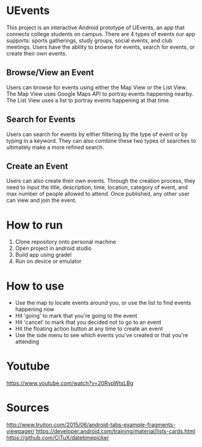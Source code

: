 # UEvents
This project is an interactive Android prototype of UEvents, an app that connects college students on campus. There are 4 types of events our app supports: sports gatherings, study groups, social events, and club meetings. Users have the ability to browse for events, search for events, or create their own events.

## Browse/View an Event
Users can browse for events using either the Map View or the List View. The Map View uses Google Maps API to portray events happening nearby. The List View uses a list to portray events happening at that time. 

## Search for Events
Users can search for events by either filtering by the type of event or by typing in a keyword. They can also combine these two types of searches to ultimately make a more refined search.

## Create an Event
Users can also create their own events. Through the creation process, they need to input the title, description, time, location, category of event, and max number of people allowed to attend. Once published, any other user can view and join the event.

# How to run
1. Clone repository onto personal machine
2. Open project in android studio
3. Build app using gradel
4. Run on device or emulator

# How to use
* Use the map to locate events around you, or use the list to find events happening now
* Hit 'going' to mark that you're going to the event
* Hit 'cancel' to mark that you decided not to go to an event
* Hit the floating action button at any time to create an event
* Use the side menu to see which events you've created or that you're attending

# Youtube
https://www.youtube.com/watch?v=20RvpWtsLBg

# Sources
http://www.truiton.com/2015/06/android-tabs-example-fragments-viewpager/
https://developer.android.com/training/material/lists-cards.html 
https://github.com/CiTuX/datetimepicker
